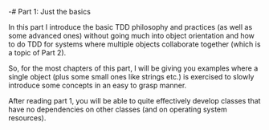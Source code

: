 -# Part 1: Just the basics

In this part I introduce the basic TDD philosophy and practices
(as well as some advanced ones) without going much into object
orientation and how to do TDD for systems where multiple objects
collaborate together (which is a topic of Part 2).

So, for the most chapters of this part, I will be giving you examples
where a single object (plus some small ones like strings etc.) is
exercised to slowly introduce some concepts in an easy to grasp manner.

After reading part 1, you will be able to quite effectively develop
classes that have no dependencies on other classes (and on operating
system resources).
